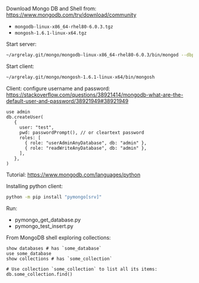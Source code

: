 


Download Mongo DB and Shell from: https://www.mongodb.com/try/download/community
*   `mongodb-linux-x86_64-rhel80-6.0.3.tgz`
*   `mongosh-1.6.1-linux-x64.tgz`


Start server:

```sh
~/argrelay.git/mongo/mongodb-linux-x86_64-rhel80-6.0.3/bin/mongod --dbpath ~/Works/argrelay.git/mongodb/data
```

Start client:

```sh
~/argrelay.git/mongo/mongosh-1.6.1-linux-x64/bin/mongosh
```

Client: configure username and password:
https://stackoverflow.com/questions/38921414/mongodb-what-are-the-default-user-and-password/38921949#38921949

```
use admin
db.createUser(
   {
     user: "test",
     pwd: passwordPrompt(), // or cleartext password
     roles: [
       { role: "userAdminAnyDatabase", db: "admin" },
       { role: "readWriteAnyDatabase", db: "admin" },
     ],
   },
)
```

Tutorial:
https://www.mongodb.com/languages/python

Installing python client:

```sh
python -m pip install "pymongo[srv]"
```

Run:
* pymongo_get_database.py
* pymongo_test_insert.py

From MongoDB shell exploring collections:

```
show databases # has `some_database`
use some_database
show collections # has `some_collection`

# Use collection `some_collection` to list all its items:
db.some_collection.find()
```
